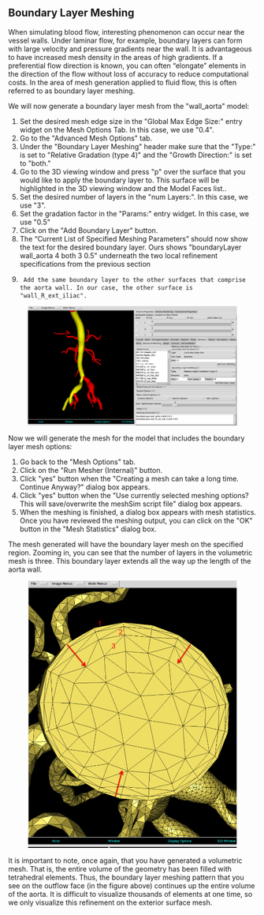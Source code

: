 ## Boundary Layer Meshing

When simulating blood flow, interesting phenomenon can occur near the vessel walls. Under laminar flow, for example, boundary layers can form with large velocity and pressure gradients near the wall. It is advantageous to have increased mesh density in the areas of high gradients. If a preferential flow direction is known, you can often “elongate” elements in the direction of the flow without loss of accuracy to reduce computational costs. In the area of mesh generation applied to fluid flow, this is often referred to as boundary layer meshing.

We will now generate a boundary layer mesh from the "wall_aorta" model:

1.  Set the desired mesh edge size in the "Global Max Edge Size:" entry widget on the Mesh Options Tab. In this case, we use "0.4".
2.  Go to the "Advanced Mesh Options" tab.
3.  Under the "Boundary Layer Meshing" header make sure that the "Type:" is set to "Relative Gradation (type 4)" and the "Growth Direction:" is set to "both."
4.  Go to the 3D viewing window and press "p" over the surface that you would like to apply the boundary layer to. This surface will be highlighted in the 3D viewing window and the Model Faces list..
5.  Set the desired number of layers in the "num Layers:". In this case, we use "3".
6.  Set the gradation factor in the "Params:" entry widget. In this case, we use "0.5"
7.  Click on the "Add Boundary Layer" button.
8.  The “Current List of Specified Meshing Parameters” should now show the text for the desired boundary layer. Ours shows "boundaryLayer wall_aorta 4 both 3 0.5" underneath the two local refinement specifications from the previous section
9.      Add the same boundary layer to the other surfaces that comprise the aorta wall. In our case, the other surface is "wall_R_ext_iliac".

<figure>
  <img class="svImg svImgXl" src="/documentation/meshing/img/MeshSim_BoundaryLayer_Options.png">
  <figcaption class="svCaption" ></figcaption>
</figure>

Now we will generate the mesh for the model that includes the boundary layer mesh options:

1. Go back to the "Mesh Options" tab.
2. Click on the "Run Mesher (Internal)" button.
3. Click "yes" button when the "Creating a mesh can take a long time. Continue Anyway?" dialog box appears.
4. Click "yes" button when the "Use currently selected meshing options? This will save/overwrite the meshSim script file" dialog box appears.
5. When the meshing is finished, a dialog box appears with mesh statistics. Once you have reviewed the meshing output, you can click on the "OK" button in the "Mesh Statistics" dialog box.

The mesh generated will have the boundary layer mesh on the specified region. Zooming in, you can see that the number of layers in the volumetric mesh is three. This boundary layer extends all the way up the length of the aorta wall.

<figure>
  <img class="svImg svImgMd" src="/documentation/meshing/img/MeshSim_BoundaryLayer_Labelled.png">
  <figcaption class="svCaption" ></figcaption>
</figure>

It is important to note, once again, that you have generated a volumetric mesh. That is, the entire volume of the geometry has been filled with tetrahedral elements. Thus, the boundary layer meshing pattern that you see on the outflow face (in the figure above) continues up the entire volume of the aorta. It is difficult to visualize thousands of elements at one time, so we only visualize this refinement on the exterior surface mesh.
